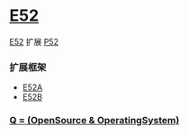 # [E52](https://github.com/OS-Q/E52)


[E52](https://github.com/OS-Q/E52) 扩展 [P52](https://github.com/OS-Q/P52)

### 扩展框架

* [E52A](https://github.com/OS-Q/E52)
* [E52B](https://github.com/OS-Q/E52)

### [Q = (OpenSource & OperatingSystem) ](http://www.OS-Q.com)
